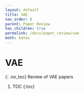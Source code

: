 ```yaml
---
layout: default
title: VAE
nav_order: 8
parent: Paper Review
has_children: true
permalink: /docs/paper_review/vae
math: katex
---
```


# VAE
{: .no_toc}
Review of VAE papers

1. TOC
{:toc}